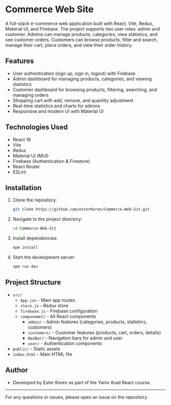 # Commerce Web Site

A full-stack e-commerce web application built with React, Vite, Redux, Material UI, and Firebase. The project supports two user roles: admin and customer. Admins can manage products, categories, view statistics, and see customer orders. Customers can browse products, filter and search, manage their cart, place orders, and view their order history.

## Features
- User authentication (sign up, sign in, logout) with Firebase
- Admin dashboard for managing products, categories, and viewing statistics
- Customer dashboard for browsing products, filtering, searching, and managing orders
- Shopping cart with add, remove, and quantity adjustment
- Real-time statistics and charts for admins
- Responsive and modern UI with Material UI

## Technologies Used
- React 18
- Vite
- Redux
- Material UI (MUI)
- Firebase (Authentication & Firestore)
- React Router
- ESLint

## Installation
1. Clone the repository:
   ```sh
   git clone https://github.com/esterKoren/Commerce-Web-Sit.git
   ```
2. Navigate to the project directory:
   ```sh
   cd Commerce-Web-Sit
   ```
3. Install dependencies:
   ```sh
   npm install
   ```
4. Start the development server:
   ```sh
   npm run dev
   ```

## Project Structure
- `src/`
  - `App.jsx` - Main app routes
  - `store.js` - Redux store
  - `firebase.js` - Firebase configuration
  - `componemet/` - All React components
    - `admin/` - Admin features (categories, products, statistics, customers)
    - `customers/` - Customer features (products, cart, orders, details)
    - `NavBar/` - Navigation bars for admin and user
    - `user/` - Authentication components
- `public/` - Static assets
- `index.html` - Main HTML file

## Author
- Developed by Ester Koren as part of the Yaniv Arad React course.

---

For any questions or issues, please open an issue on the repository.
